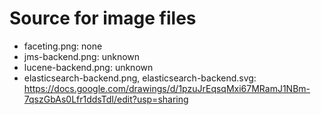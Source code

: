 # Source for image files

* faceting.png: none
* jms-backend.png: unknown
* lucene-backend.png: unknown
* elasticsearch-backend.png, elasticsearch-backend.svg: https://docs.google.com/drawings/d/1pzuJrEqsqMxi67MRamJ1NBm-7qszGbAs0Lfr1ddsTdI/edit?usp=sharing